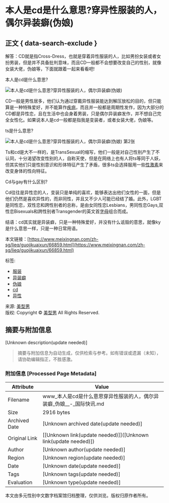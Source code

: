 # 本人是cd是什么意思?穿异性服装的人，偶尔异装癖(伪娘)

## 正文 { data-search-exclude }


解答：CD就是指Cross-Dress，也就是穿着异性服装的人，比如男扮女装或者女扮男装，但是并不具备批判意味，而且CD一般都不会想要改变自己的性别，就像女装大佬，伪娘等，下面就跟着一起来看看吧!

本人是cd是什么意思?

![本人是cd是什么意思?穿异性服装的人，偶尔异装癖(伪娘)](https://i2.meixingnan.com/c5deff1b7a804511d3/cad6f6/938ca44d/c2c1a50f6f9e0748c831.jpg)

CD一般是男性居多，他们认为通过穿戴异性服装能达到解压放松的目的，但只能算是一种特殊爱好，并不能算作[疾病](https://www.meixingnan.com/zh-sg/tags-7126-0.html)，而且并一般都是周期性发作，因为大部分的CD都是异性恋，且在生活中也会身着男装，只是偶尔异装癖发作，并不想自己完全女性化。如果说本人是cd一般都是指我是变装者，或者女装大佬，伪娘等。

ts是什么意思?

![本人是cd是什么意思?穿异性服装的人，偶尔异装癖(伪娘) 第2张](https://i3.meixingnan.com/c5deff1b7a804511d3/cad6f6/938ca44e/96c2e61778c15040d73a.jpg)

Ts和cd是大不一样的，是TransSexual的缩写，他们一般是对自己性别产生了不认同，十分渴望改变性别的人，自称天使，但是在网络上也有人将ts等同于人妖，但其实他们只是性别意识和形体特征产生了矛盾，很多ts会选择服用一些[性激素](https://www.meixingnan.com/zh-sg/tags-7938-0.html)来改变身体的性向特征。

Cd与gay有什么区别?

Cd往往是异性恋的人，变装只是单纯的喜欢，能够表达出他们女性的一面，但是他们仍然是喜欢异性的，而非同性，并且又不少人可能已经结了婚。此外，LGBT是同性恋，双性恋和跨性别者的总称，是由女同性恋Lesbians，男同性恋Gays,双性恋Bisexuals和跨性别者Transgender的英文首[字母](https://www.meixingnan.com/zh-sg/tags-7076-0.html)组合而成。

结语：cd其实就是异装癖，只是一种特殊爱好，并没有什么诋毁的意思，就像ky是什么意思一样，只是一种日常用语。

本文链接：[https://www.meixingnan.com/zh-sg/lieq/guojikuaixun/66859.html](https://www.meixingnan.com/zh-sg/lieq/guojikuaixun/66859.html)

标签: 
- [服装](https://www.meixingnan.com/zh-sg/tags-2805-0.html)
- [异装癖](https://www.meixingnan.com/zh-sg/tags-34629-0.html)
- [伪娘](https://www.meixingnan.com/zh-sg/tags-34631-0.html)
- [cd](https://www.meixingnan.com/zh-sg/tags-34630-0.html)
- [异性](https://www.meixingnan.com/zh-sg/tags-4142-0.html)

来源: [美型男](https://www.meixingnan.com/zh-sg/)  
版权: Copyright © [美型男](https://www.meixingnan.com/zh-sg/) All Rights Reserved.
<!-- tcd_original_link https://www.meixingnan.com/zh-sg/lieq/guojikuaixun/66859.html -->


## 摘要与附加信息

<!-- tcd_abstract -->
[Unknown description(update needed)]
<!-- tcd_abstract_end -->

> 摘要与附加信息为自动生成，仅供检索与参考。如有错误或遗漏（未知），请协助编辑指正，不胜感激。

### 附加信息 [Processed Page Metadata]

| Attribute       | Value                                  |
|-----------------|----------------------------------------|
| Filename        | www_本人是cd是什么意思穿异性服装的人，偶尔异装癖_伪娘__-_国际快讯.md                             |
| Size            | 2916 bytes                           |
| Archived Date   | [Unknown archived date(update needed)]                             |
| Original Link   | [[Unknown link(update needed)]]([Unknown link(update needed)])                       |
| Author          | [Unknown author(update needed)]                               |
| Region          | [Unknown region(update needed)]                               |
| Date            | [Unknown date(update needed)]                                 |
| Tags            | [Unknown tags(update needed)]                                 |
| Evaluation            | [Unknown type(update needed)]                                 |
<!-- tcd_table_end -->

本文由多元性别中文数字档案馆归档整理，仅供浏览。版权归原作者所有。
